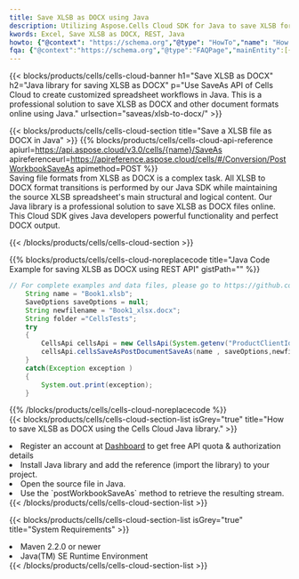 ```yaml
---
title: Save XLSB as DOCX using Java 
description: Utilizing Aspose.Cells Cloud SDK for Java to save XLSB format file as DOCX format file. 
kwords: Excel, Save XLSB as DOCX, REST, Java
howto: {"@context": "https://schema.org","@type": "HowTo","name": "How to save XLSB as DOCX using the Cells Cloud Java library.","description": "How to save XLSB as DOCX using the Cells Cloud Java library.","image": {"@type": "ImageObject"},"url": "/java/saveas/xlsb-to-docx/","step": [{ "@type": "HowToStep","name": "How to save XLSB as DOCX using the Cells Cloud Java library. step 1", "image": {"@type": "ImageObject",},"url": "/java/saveas/xlsb-to-docx/","text": "Register an account at <a href='https://dashboard.aspose.cloud/'>Dashboard</a> to get free API quota & authorization details",},{ "@type": "HowToStep","name": "How to save XLSB as DOCX using the Cells Cloud Java library. step 1", "image": {"@type": "ImageObject",},"url": "/java/saveas/xlsb-to-docx/","text": "Install Java library and add the reference (import the library) to your project.",},{ "@type": "HowToStep","name": "How to save XLSB as DOCX using the Cells Cloud Java library. step 1", "image": {"@type": "ImageObject",},"url": "/java/saveas/xlsb-to-docx/","text": "Open the source file in Java.",},{ "@type": "HowToStep","name": "How to save XLSB as DOCX using the Cells Cloud Java library. step 1", "image": {"@type": "ImageObject",},"url": "/java/saveas/xlsb-to-docx/","text": "Use the `postWorkbookSaveAs` method to retrieve the resulting stream.",}, ],"supply": {"@type": "HowToSupply","name": "document"},"tool": [{"@type": "HowToTool","name": "IntelliJ IDEA, Visual Studio Code, Eclipse"},{"@type": "HowToTool","name": "Aspose Cells"}],"totalTime": "PT6M"}
fqa: {"@context":"https://schema.org","@type":"FAQPage","mainEntity":[{"@type":"Question","name":"Why save file as other formats file in C# using REST API?","acceptedAnswer":{"@type":"Answer","text":"Documents are encoded in many ways, and some files may be incompatible with the software you use. To open and read such files, just save them as appropriate file formats.<br/><ol><li>Install .NET SDK and add the reference (import the library) to your project.</li><li>Open the source file in C# using REST API.</li><li>Call the PostWorkbookSaveAsRequest() method, passing an output filename with required extension.</li><li>Get the result of save as a separate file.</li></ol>"}},{"@type":"Question","name":"What file formats can I save as with your C# library?","acceptedAnswer":{"@type":"Answer","text":"We support a variety of file formats for conversion using .NET library, including XLSX, Excel, xls , PDF, CSV, HTML, Markdown, XML, PNG, JPG, TIFF, Json, TXT and many more."}},{"@type":"Question","name":"What is the maximum allowed file size for conversion using this .NET library?","acceptedAnswer":{"@type":"Answer","text":"There are no file size limits for format conversions using .NET library."}}]}
---
```



{{< blocks/products/cells/cells-cloud-banner h1="Save XLSB as DOCX" h2="Java library for saving XLSB as DOCX" p="Use SaveAs API of Cells Cloud to create customized spreadsheet workflows in Java. This is a professional solution to save XLSB as DOCX and other document formats online using Java." urlsection="saveas/xlsb-to-docx/" >}}

{{< blocks/products/cells/cells-cloud-section  title="Save a XLSB file as DOCX in Java" >}}
{{% blocks/products/cells/cells-cloud-api-reference  apiurl=https://api.aspose.cloud/v3.0/cells/{name}/SaveAs  apireferenceurl=https://apireference.aspose.cloud/cells/#/Conversion/PostWorkbookSaveAs  apimethod=POST %}}
<br/>
Saving file formats from XLSB as DOCX is a complex task. All XLSB to DOCX format transitions is performed by our Java SDK while maintaining the source XLSB spreadsheet's main structural and logical content. Our Java library is a professional solution to save XLSB as DOCX files online. This Cloud SDK gives Java developers powerful functionality and perfect DOCX output.

{{< /blocks/products/cells/cells-cloud-section >}}

{{% blocks/products/cells/cells-cloud-noreplacecode title="Java Code Example for saving XLSB as DOCX using REST API" gistPath="" %}}
  
```java
// For complete examples and data files, please go to https://github.com/aspose-cells-cloud/aspose-cells-cloud-java/
    String name = "Book1.xlsb";
    SaveOptions saveOptions = null;
    String newfilename = "Book1_xlsx.docx";
    String folder ="CellsTests";
    try 
    {
        CellsApi cellsApi = new CellsApi(System.getenv("ProductClientId"), System.getenv("ProductClientSecret"));
        cellsApi.cellsSaveAsPostDocumentSaveAs(name , saveOptions,newfilename,false,false,folder,null,null,null,true);                       
    }
    catch(Exception exception )
    {
        System.out.print(exception);
    }
```
  
{{% /blocks/products/cells/cells-cloud-noreplacecode  %}}
<br/>
{{< blocks/products/cells/cells-cloud-section-list isGrey="true"  title="How to save XLSB as DOCX using the Cells Cloud Java library." >}}
<li>Register an account at <a href="https://dashboard.aspose.cloud/">Dashboard</a> to get free API quota & authorization details</li>
<li>Install Java library and add the reference (import the library) to your project.</li>
<li>Open the source file in Java.</li>
<li>Use the `postWorkbookSaveAs` method to retrieve the resulting stream.</li>
{{< /blocks/products/cells/cells-cloud-section-list >}}

{{< blocks/products/cells/cells-cloud-section-list isGrey="true"  title="System Requirements" >}}
<li>Maven 2.2.0 or newer</li>
<li>Java(TM) SE Runtime Environment</li>
{{< /blocks/products/cells/cells-cloud-section-list >}}
